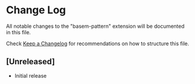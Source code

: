 # Change Log

All notable changes to the "basem-pattern" extension will be documented in this file.

Check [Keep a Changelog](http://keepachangelog.com/) for recommendations on how to structure this file.

## [Unreleased]

- Initial release